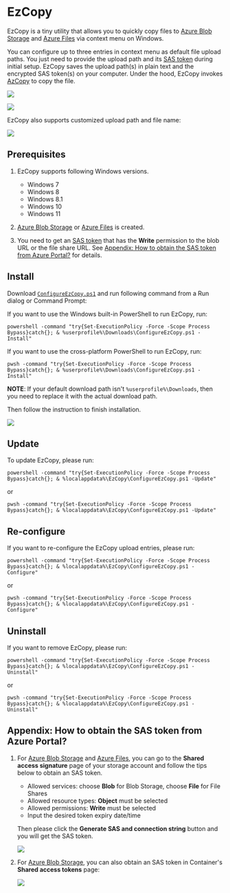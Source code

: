 # EzCopy

EzCopy is a tiny utility that allows you to quickly copy files to [Azure Blob Storage](https://docs.microsoft.com/en-us/azure/storage/blobs/storage-blobs-introduction) and [Azure Files](https://docs.microsoft.com/en-us/azure/storage/files/storage-files-introduction) via context menu on Windows.

You can configure up to three entries in context menu as default file upload paths. You just need to provide the upload path and its [SAS token](https://docs.microsoft.com/en-us/azure/storage/common/storage-sas-overview) during initial setup. EzCopy saves the upload path(s) in plain text and the encrypted SAS token(s) on your computer. Under the hood, EzCopy invokes [AzCopy](https://docs.microsoft.com/en-us/azure/storage/common/storage-use-azcopy-v10) to copy the file.

![](https://joji.blob.core.windows.net/ezcopy/imgs/ezcopy-context-menu.png)

![](https://joji.blob.core.windows.net/ezcopy/imgs/ezcopy-quick-copy.png)

EzCopy also supports customized upload path and file name:

![](https://joji.blob.core.windows.net/ezcopy/imgs/ezcopy-customized-path.png)

## Prerequisites

1. EzCopy supports following Windows versions.
   
   * Windows 7
   * Windows 8
   * Windows 8.1
   * Windows 10
   * Windows 11

2. [Azure Blob Storage](https://docs.microsoft.com/en-us/azure/storage/blobs/storage-blobs-introduction) or [Azure Files](https://docs.microsoft.com/en-us/azure/storage/files/storage-files-introduction) is created.
3. You need to get an [SAS token](https://docs.microsoft.com/en-us/azure/storage/common/storage-sas-overview) that has the **Write** permission to the blob URL or the file share URL. See [Appendix: How to obtain the SAS token from Azure Portal?](#appendix-how-to-obtain-the-sas-token-from-azure-portal) for details.

## Install

Download [`ConfigureEzCopy.ps1`](https://github.com/js1016/EzCopy/releases/download/v1.0.1/ConfigureEzCopy.ps1) and run following command from a Run dialog or Command Prompt:

If you want to use the Windows built-in PowerShell to run EzCopy, run:
```
powershell -command "try{Set-ExecutionPolicy -Force -Scope Process Bypass}catch{}; & %userprofile%\Downloads\ConfigureEzCopy.ps1 -Install"
```

If you want to use the cross-platform PowerShell to run EzCopy, run:
```
pwsh -command "try{Set-ExecutionPolicy -Force -Scope Process Bypass}catch{}; & %userprofile%\Downloads\ConfigureEzCopy.ps1 -Install"
```

**NOTE**: If your default download path isn't `%userprofile%\Downloads`, then you need to replace it with the actual download path.

Then follow the instruction to finish installation.

![](https://joji.blob.core.windows.net/ezcopy/imgs/ezcopy-install.png)

## Update

To update EzCopy, please run:

```
powershell -command "try{Set-ExecutionPolicy -Force -Scope Process Bypass}catch{}; & %localappdata%\EzCopy\ConfigureEzCopy.ps1 -Update"
```
or
```
pwsh -command "try{Set-ExecutionPolicy -Force -Scope Process Bypass}catch{}; & %localappdata%\EzCopy\ConfigureEzCopy.ps1 -Update"
```

## Re-configure

If you want to re-configure the EzCopy upload entries, please run:

```
powershell -command "try{Set-ExecutionPolicy -Force -Scope Process Bypass}catch{}; & %localappdata%\EzCopy\ConfigureEzCopy.ps1 -Configure"
```
or
```
pwsh -command "try{Set-ExecutionPolicy -Force -Scope Process Bypass}catch{}; & %localappdata%\EzCopy\ConfigureEzCopy.ps1 -Configure"
```

## Uninstall

If you want to remove EzCopy, please run:

```
powershell -command "try{Set-ExecutionPolicy -Force -Scope Process Bypass}catch{}; & %localappdata%\EzCopy\ConfigureEzCopy.ps1 -Uninstall"
```
or
```
pwsh -command "try{Set-ExecutionPolicy -Force -Scope Process Bypass}catch{}; & %localappdata%\EzCopy\ConfigureEzCopy.ps1 -Uninstall"
```

## Appendix: How to obtain the SAS token from Azure Portal?

1. For [Azure Blob Storage](https://docs.microsoft.com/en-us/azure/storage/blobs/storage-blobs-introduction) and [Azure Files](https://docs.microsoft.com/en-us/azure/storage/files/storage-files-introduction), you can go to the **Shared access signature** page of your storage account and follow the tips below to obtain an SAS token.

   * Allowed services: choose **Blob** for Blob Storage, choose **File** for File Shares
   * Allowed resource types: **Object** must be selected
   * Allowed permissions: **Write** must be selected
   * Input the desired token expiry date/time

   Then please click the **Generate SAS and connection string** button and you will get the SAS token.

   ![](https://joji.blob.core.windows.net/ezcopy/imgs/102F8C1002111189ECEB52F666FE3AFC.png)

2. For [Azure Blob Storage](https://docs.microsoft.com/en-us/azure/storage/blobs/storage-blobs-introduction), you can also obtain an SAS token in Container's **Shared access tokens** page:

   ![](https://joji.blob.core.windows.net/ezcopy/imgs/3CDB50E28B4F8E4161E027FBDD9224B4.png)
